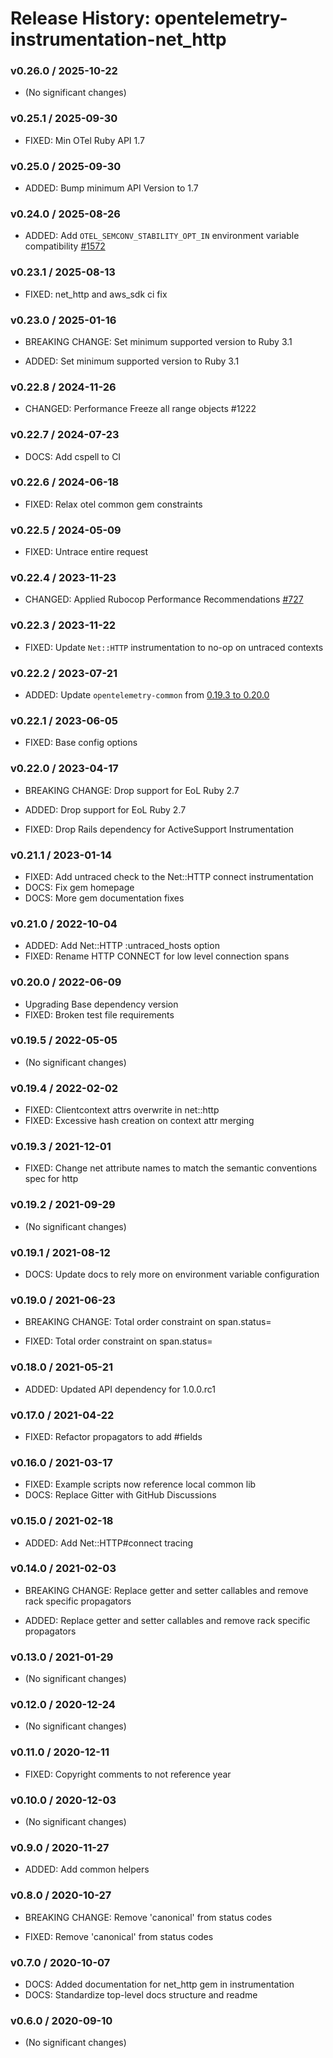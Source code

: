 # Release History: opentelemetry-instrumentation-net_http

### v0.26.0 / 2025-10-22

* (No significant changes)

### v0.25.1 / 2025-09-30

* FIXED: Min OTel Ruby API 1.7

### v0.25.0 / 2025-09-30

* ADDED: Bump minimum API Version to 1.7

### v0.24.0 / 2025-08-26

* ADDED: Add `OTEL_SEMCONV_STABILITY_OPT_IN` environment variable compatibility [#1572](https://github.com/open-telemetry/opentelemetry-ruby-contrib/pull/1572)

### v0.23.1 / 2025-08-13

* FIXED: net_http and aws_sdk ci fix

### v0.23.0 / 2025-01-16

* BREAKING CHANGE: Set minimum supported version to Ruby 3.1

* ADDED: Set minimum supported version to Ruby 3.1

### v0.22.8 / 2024-11-26

* CHANGED: Performance Freeze all range objects #1222

### v0.22.7 / 2024-07-23

* DOCS: Add cspell to CI

### v0.22.6 / 2024-06-18

* FIXED: Relax otel common gem constraints

### v0.22.5 / 2024-05-09

* FIXED: Untrace entire request

### v0.22.4 / 2023-11-23

* CHANGED: Applied Rubocop Performance Recommendations [#727](https://github.com/open-telemetry/opentelemetry-ruby-contrib/pull/727)

### v0.22.3 / 2023-11-22

* FIXED: Update `Net::HTTP` instrumentation to no-op on untraced contexts

### v0.22.2 / 2023-07-21

* ADDED: Update `opentelemetry-common` from [0.19.3 to 0.20.0](https://github.com/open-telemetry/opentelemetry-ruby-contrib/pull/537)

### v0.22.1 / 2023-06-05

* FIXED: Base config options

### v0.22.0 / 2023-04-17

* BREAKING CHANGE: Drop support for EoL Ruby 2.7

* ADDED: Drop support for EoL Ruby 2.7
* FIXED: Drop Rails dependency for ActiveSupport Instrumentation

### v0.21.1 / 2023-01-14

* FIXED: Add untraced check to the Net::HTTP connect instrumentation
* DOCS: Fix gem homepage
* DOCS: More gem documentation fixes

### v0.21.0 / 2022-10-04

* ADDED: Add Net::HTTP :untraced_hosts option
* FIXED: Rename HTTP CONNECT for low level connection spans

### v0.20.0 / 2022-06-09

* Upgrading Base dependency version
* FIXED: Broken test file requirements

### v0.19.5 / 2022-05-05

* (No significant changes)

### v0.19.4 / 2022-02-02

* FIXED: Clientcontext attrs overwrite in net::http
* FIXED: Excessive hash creation on context attr merging

### v0.19.3 / 2021-12-01

* FIXED: Change net attribute names to match the semantic conventions spec for http

### v0.19.2 / 2021-09-29

* (No significant changes)

### v0.19.1 / 2021-08-12

* DOCS: Update docs to rely more on environment variable configuration

### v0.19.0 / 2021-06-23

* BREAKING CHANGE: Total order constraint on span.status=

* FIXED: Total order constraint on span.status=

### v0.18.0 / 2021-05-21

* ADDED: Updated API dependency for 1.0.0.rc1

### v0.17.0 / 2021-04-22

* FIXED: Refactor propagators to add #fields

### v0.16.0 / 2021-03-17

* FIXED: Example scripts now reference local common lib
* DOCS: Replace Gitter with GitHub Discussions

### v0.15.0 / 2021-02-18

* ADDED: Add Net::HTTP#connect tracing

### v0.14.0 / 2021-02-03

* BREAKING CHANGE: Replace getter and setter callables and remove rack specific propagators

* ADDED: Replace getter and setter callables and remove rack specific propagators

### v0.13.0 / 2021-01-29

* (No significant changes)

### v0.12.0 / 2020-12-24

* (No significant changes)

### v0.11.0 / 2020-12-11

* FIXED: Copyright comments to not reference year

### v0.10.0 / 2020-12-03

* (No significant changes)

### v0.9.0 / 2020-11-27

* ADDED: Add common helpers

### v0.8.0 / 2020-10-27

* BREAKING CHANGE: Remove 'canonical' from status codes

* FIXED: Remove 'canonical' from status codes

### v0.7.0 / 2020-10-07

* DOCS: Added documentation for net_http gem in instrumentation
* DOCS: Standardize top-level docs structure and readme

### v0.6.0 / 2020-09-10

* (No significant changes)
